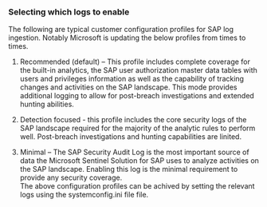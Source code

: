 ### Selecting which logs to enable
 
The following are typical customer configuration profiles for SAP log ingestion. Notably Microsoft is updating the below profiles from times to times.
 
1.	Recommended (default) – This profile includes complete coverage for the built-in analytics, the SAP user authorization master data tables with users and privileges information as well as the capability of tracking changes and activities on the SAP landscape. This mode provides additional logging to allow for post-breach investigations and extended hunting abilities.
2.	Detection focused -  this profile includes the core security logs of the SAP landscape required for the majority of the analytic rules to perform well. Post-breach investigations and hunting capabilities are linited.
 
3.	Minimal – The SAP Security Audit Log is the most important source of data the Microsoft Sentinel Solution for SAP uses to analyze activities on the SAP landscape. Enabling this log is the minimal requirement to provide any security coverage.  
The above configuration profiles can be achived by setting the relevant logs using the systemconfig.ini file file.
